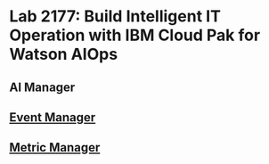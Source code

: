 # Lab 2177: Build Intelligent IT Operation with IBM Cloud Pak for Watson AIOps

## AI Manager

## [Event Manager](evnet-and-topology-manager/README.md)


## [Metric Manager](./mm/)

